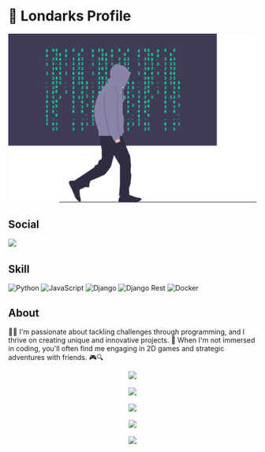 # 👾 Londarks Profile

<img src="img/logo.svg">

## Social

  <a target='_blank' href="https://linkedin.com/in/londarks/">
        <img src="https://img.shields.io/badge/LinkedIn-0077B5?style=for-the-badge&logo=linkedin&logoColor=white">
  </a>

## Skill
![Python](https://img.shields.io/badge/python-%23323330.svg?style=for-the-badge&logo=python&logoColor=%23F7DF1E)
![JavaScript](https://img.shields.io/badge/javascript-%23323330.svg?style=for-the-badge&logo=javascript&logoColor=%23F7DF1E)
![Django](https://img.shields.io/badge/Django-339933?style=for-the-badge&logo=django&logoColor=white)
![Django Rest](https://img.shields.io/badge/django%20rest-ff1709?style=for-the-badge&logo=django&logoColor=white)
![Docker](https://img.shields.io/badge/Docker-2CA5E0?style=for-the-badge&logo=docker&logoColor=white)


## About

🧠💡 I'm passionate about tackling challenges through programming, and I thrive on creating unique and innovative projects. 🌌 When I'm not immersed in coding, you'll often find me engaging in 2D games and strategic adventures with friends. 🎮🔍

<div align="center">

![](https://github-profile-summary-cards.vercel.app/api/cards/profile-details?username=londarks&theme=github_dark)

![](https://github-profile-summary-cards.vercel.app/api/cards/repos-per-language?username=londarks&theme=github_dark)

![](https://github-profile-summary-cards.vercel.app/api/cards/most-commit-language?username=londarks&theme=github_dark)

![](https://github-profile-summary-cards.vercel.app/api/cards/stats?username=londarks&theme=github_dark)

![](https://github-profile-summary-cards.vercel.app/api/cards/productive-time?username=londarks&theme=github_dark)

</div>




